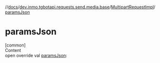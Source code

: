 //[docs](../../../index.md)/[dev.inmo.tgbotapi.requests.send.media.base](../index.md)/[MultipartRequestImpl](index.md)/[paramsJson](params-json.md)



# paramsJson  
[common]  
Content  
open override val [paramsJson](params-json.md):   



